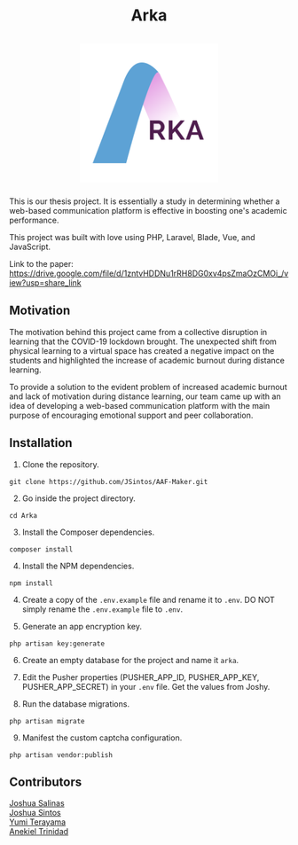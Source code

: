 <h1 align="center">
    Arka
    <br><br>
    <img alt="Arka logo" height="250" src="https://github.com/JSintos/Arka/blob/develop/ProjectIcon.png?raw=true">
</h1>

This is our thesis project. It is essentially a study in determining whether a web-based communication platform is effective in boosting one's academic performance.

This project was built with love using PHP, Laravel, Blade, Vue, and JavaScript.

Link to the paper: https://drive.google.com/file/d/1zntvHDDNu1rRH8DG0xv4psZmaOzCMOi_/view?usp=share_link

## Motivation

The motivation behind this project came from a collective disruption in learning that the COVID-19 lockdown brought. The unexpected shift from physical learning to a virtual space has created a negative impact on the students and highlighted the increase of academic burnout during distance learning.

To provide a solution to the evident problem of increased academic burnout and lack of motivation during distance learning, our team came up with an idea of developing a web-based communication platform with the main purpose of encouraging emotional support and peer collaboration.

## Installation

1. Clone the repository.

```
git clone https://github.com/JSintos/AAF-Maker.git
```

2. Go inside the project directory.

```
cd Arka
```

3. Install the Composer dependencies.

```
composer install
```

4. Install the NPM dependencies.

```
npm install
```

4. Create a copy of the `.env.example` file and rename it to `.env`. DO NOT simply rename the `.env.example` file to `.env`.

5. Generate an app encryption key.

```
php artisan key:generate
```

6. Create an empty database for the project and name it `arka`.

7. Edit the Pusher properties (PUSHER_APP_ID, PUSHER_APP_KEY, PUSHER_APP_SECRET) in your `.env` file. Get the values from Joshy.

8. Run the database migrations.

```
php artisan migrate
```

9. Manifest the custom captcha configuration.

```
php artisan vendor:publish
```

## Contributors

[Joshua Salinas](https://github.com/joshuasalinas)  
[Joshua Sintos](https://github.com/JSintos)  
[Yumi Terayama](https://github.com/yumiterayama)  
[Anekiel Trinidad](https://github.com/anekieltrinidad)
